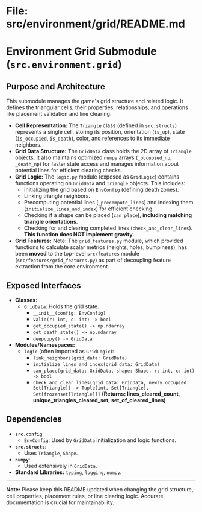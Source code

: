 # File: src/environment/grid/README.md
# Environment Grid Submodule (`src.environment.grid`)

## Purpose and Architecture

This submodule manages the game's grid structure and related logic. It defines the triangular cells, their properties, relationships, and operations like placement validation and line clearing.

-   **Cell Representation:** The `Triangle` class (defined in `src.structs`) represents a single cell, storing its position, orientation (`is_up`), state (`is_occupied`, `is_death`), color, and references to its immediate neighbors.
-   **Grid Data Structure:** The `GridData` class holds the 2D array of `Triangle` objects. It also maintains optimized `numpy` arrays (`_occupied_np`, `_death_np`) for faster state access and manages information about potential lines for efficient clearing checks.
-   **Grid Logic:** The `logic.py` module (exposed as `GridLogic`) contains functions operating on `GridData` and `Triangle` objects. This includes:
    -   Initializing the grid based on `EnvConfig` (defining death zones).
    -   Linking triangle neighbors.
    -   Precomputing potential lines (`_precompute_lines`) and indexing them (`initialize_lines_and_index`) for efficient checking.
    -   Checking if a shape can be placed (`can_place`), **including matching triangle orientations**.
    -   Checking for and clearing completed lines (`check_and_clear_lines`). **This function does NOT implement gravity.**
-   **Grid Features:** Note: The `grid_features.py` module, which provided functions to calculate scalar metrics (heights, holes, bumpiness), has been **moved** to the top-level `src/features` module (`src/features/grid_features.py`) as part of decoupling feature extraction from the core environment.

## Exposed Interfaces

-   **Classes:**
    -   `GridData`: Holds the grid state.
        -   `__init__(config: EnvConfig)`
        -   `valid(r: int, c: int) -> bool`
        -   `get_occupied_state() -> np.ndarray`
        -   `get_death_state() -> np.ndarray`
        -   `deepcopy() -> GridData`
-   **Modules/Namespaces:**
    -   `logic` (often imported as `GridLogic`):
        -   `link_neighbors(grid_data: GridData)`
        -   `initialize_lines_and_index(grid_data: GridData)`
        -   `can_place(grid_data: GridData, shape: Shape, r: int, c: int) -> bool`
        -   `check_and_clear_lines(grid_data: GridData, newly_occupied: Set[Triangle]) -> Tuple[int, Set[Triangle], Set[frozenset[Triangle]]]` **(Returns: lines_cleared_count, unique_triangles_cleared_set, set_of_cleared_lines)**

## Dependencies

-   **`src.config`**:
    -   `EnvConfig`: Used by `GridData` initialization and logic functions.
-   **`src.structs`**:
    -   Uses `Triangle`, `Shape`.
-   **`numpy`**:
    -   Used extensively in `GridData`.
-   **Standard Libraries:** `typing`, `logging`, `numpy`.

---

**Note:** Please keep this README updated when changing the grid structure, cell properties, placement rules, or line clearing logic. Accurate documentation is crucial for maintainability.